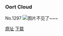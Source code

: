 ### Oort Cloud
No.1297
![图片不见了~~~](https://imgs.xkcd.com/comics/oort_cloud.png)

[原址](https://xkcd.com//1297) [下载](https://imgs.xkcd.com/comics/oort_cloud.png)

